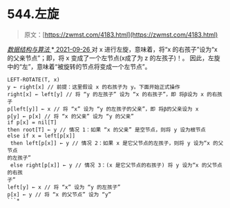 <!--yml
category: 未分类
date: 0001-01-01 00:00:00
--->

# 544.左旋

> 原文：[https://zwmst.com/4183.html](https://zwmst.com/4183.html)

   [ *数据结构与算法* ](https://zwmst.com/%e6%95%b0%e6%8d%ae%e7%bb%93%e6%9e%84%e4%b8%8e%e7%ae%97%e6%b3%95)*[ <time datetime="2021-09-27T01:14:47+08:00"> 2021-09-26 </time> ](https://zwmst.com/4183.html)  对 x 进行左旋，意味着，将“x 的右孩子”设为“x 的父亲节点”；即，将 x 变成了一个左节点(x成了为 z 的左孩子)！。 因此，左旋中的“左”，意味着“被旋转的节点将变成一个左节点”。

```
LEFT-ROTATE(T, x) 
y ← right[x] // 前提：这里假设 x 的右孩子为 y。下面开始正式操作
right[x] ← left[y] // 将 “y 的左孩子” 设为 “x 的右孩子”，即 将β设为 x 的右孩子
p[left[y]] ← x // 将 “x” 设为 “y 的左孩子的父亲”，即 将β的父亲设为 x
p[y] ← p[x] // 将 “x 的父亲” 设为 “y 的父亲”
if p[x] = nil[T] 
then root[T] ← y // 情况 1：如果 “x 的父亲” 是空节点，则将 y 设为根节点
else if x = left[p[x]] 
 then left[p[x]] ← y // 情况 2：如果 x 是它父节点的左孩子，则将 y 设为“x 的父节点
的左孩子”
 else right[p[x]] ← y // 情况 3：(x 是它父节点的右孩子) 将 y 设为“x 的父节点的右孩
子”
left[y] ← x // 将 “x” 设为 “y 的左孩子”
p[x] ← y // 将 “x 的父节点” 设为 “y”
```*